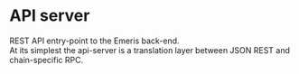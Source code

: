 # API server

REST API entry-point to the Emeris back-end.  
At its simplest the api-server is a translation layer between JSON REST and chain-specific RPC.  

